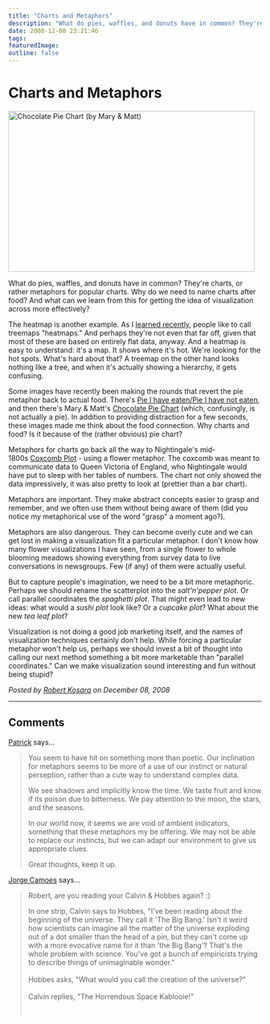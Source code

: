 ```yaml
---
title: "Charts and Metaphors"
description: "What do pies, waffles, and donuts have in common? They're charts, or rather metaphors for popular charts. Why do we need to name charts after food? And what can we learn from this for getting the idea of visualization across more effectively?"
date: 2008-12-08 23:21:46
tags: 
featuredImage:
outline: false
---
```


# Charts and Metaphors

<a href="http://eagereyes.org/blog/2008/charts-and-metaphors.html"><img src="https://media.eagereyes.org/media/2008/chocolatepiechart.jpg" alt="Chocolate Pie Chart (by Mary &amp; Matt)" width="490" height="320" border="0" /></a>

What do pies, waffles, and donuts have in common? They're charts, or rather metaphors for popular charts. Why do we need to name charts after food? And what can we learn from this for getting the idea of visualization across more effectively?

The heatmap is another example. As I <a href="http://eagereyes.org/blog/2008/ethics-of-business-presentations.html">learned recently</a>, people like to call treemaps "heatmaps." And perhaps they're not even that far off, given that most of these are based on entirely flat data, anyway. And a heatmap is easy to understand: it's a map. It shows where it's hot. We're looking for the hot spots. What's hard about that? A treemap on the other hand looks nothing like a tree, and when it's actually showing a hierarchy, it gets confusing.

Some images have recently been making the rounds that revert the pie metaphor back to actual food. There's <a href="http://graphjam.com/2008/09/18/song-chart-memes-pie-i-have-eaten/">Pie I have eaten/Pie I have not eaten</a>, and then there's Mary &amp; Matt's <a href="http://www.maryandmatt.net/store/cpc.html">Chocolate Pie Chart</a> (which, confusingly, is not actually a pie). In addition to providing distraction for a few seconds, these images made me think about the food connection. Why charts and food? Is it because of the (rather obvious) pie chart?

Metaphors for charts go back all the way to Nightingale's mid-1800s <a href="http://www.sciencenews.org/view/generic/id/38937/title/Math_Trek__Florence_Nightingale_The_passionate_statistician">Coxcomb Plot</a> - using a flower metaphor. The coxcomb was meant to communicate data to Queen Victoria of England, who Nightingale would have put to sleep with her tables of numbers. The chart not only showed the data impressively, it was also pretty to look at (prettier than a bar chart).

Metaphors are important. They make abstract concepts easier to grasp and remember, and we often use them without being aware of them (did you notice my metaphorical use of the word "grasp" a moment ago?).

Metaphors are also dangerous. They can become overly cute and we can get lost in making a visualization fit a particular metaphor. I don't know how many flower visualizations I have seen, from a single flower to whole blooming meadows showing everything from survey data to live conversations in newsgroups. Few (if any) of them were actually useful.

But to capture people's imagination, we need to be a bit more metaphoric. Perhaps we should rename the scatterplot into the <em>salt'n'pepper plot</em>. Or call parallel coordinates the <em>spaghetti plot</em>. That might even lead to new ideas: what would a <em>sushi plot</em> look like? Or a <em>cupcake plot</em>? What about the new <em>tea leaf plot</em>?

Visualization is not doing a good job marketing itself, and the names of visualization techniques certainly don't help. While forcing a particular metaphor won't help us, perhaps we should invest a bit of thought into calling our next method something a bit more marketable than "parallel coordinates." Can we make visualization sound interesting and fun without being stupid?


_Posted by <a href="/about">Robert Kosara</a> on December 08, 2008_


<aside class="comments">

---
## Comments

<a href="http://prototype.thmvmnt.com" rel="nofollow noopener" target="_blank">Patrick</a> says…
>	<p>You seem to have hit on something more than poetic. Our inclination for metaphors seems to be more of a use of our instinct or natural perseption, rather than a cute way to understand complex data.</p>
>	<p>We see shadows and implicitly know the time. We taste fruit and know if its poison due to bitterness. We pay attention to the moon, the stars, and the seasons.</p>
>	<p>In our world now, it seems we are void of ambient indicators, something that these metaphors my be offering. We may not be able to replace our instincts, but we can adapt our environment to give us appropriate clues.</p>
>	<p>Great thoughts, keep it up.</p>

<a href="http://charts.jorgecamoes.com" rel="nofollow noopener" target="_blank">Jorge Camoes</a> says…
>	<p>Robert, are you reading your Calvin &amp; Hobbes again? :)</p>
>	<p>In one strip, Calvin says to Hobbes, "I've been reading about the beginning of the universe. They call it 'The Big Bang.' Isn't it weird how scientists can imagine all the matter of the universe exploding out of a dot smaller than the head of a pin, but they can't come up with a more evocative name for it than 'the Big Bang'? That's the whole problem with science. You've got a bunch of empiricists trying to describe things of unimaginable wonder."<br /><br />Hobbes asks, "What would you call the creation of the universe?"<br /><br />Calvin replies, "The Horrendous Space Kablooie!"</p>
>	<p>&nbsp;</p>

</aside>

